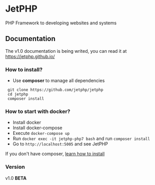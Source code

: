 # JetPHP
PHP Framework to developing websites and systems


## Documentation
The v1.0 documentation is being writed, you can read it at https://jetphp.github.io/

### How to install?

* Use **composer** to manage all dependencies

```
 git clone https://github.com/jetphp/jetphp
 cd jetphp
 composer install
```

### How to start with docker?

- Install docker
- Install docker-compose
- Execute `docker-compose up`
- Run `docker exec -it jetphp-php7 bash` and run `composer install`
- Go to `http://localhost:5005` and see JetPHP

If you don't have composer, [learn how to install](https://getcomposer.org/)

### Version

v1.0 **BETA**
